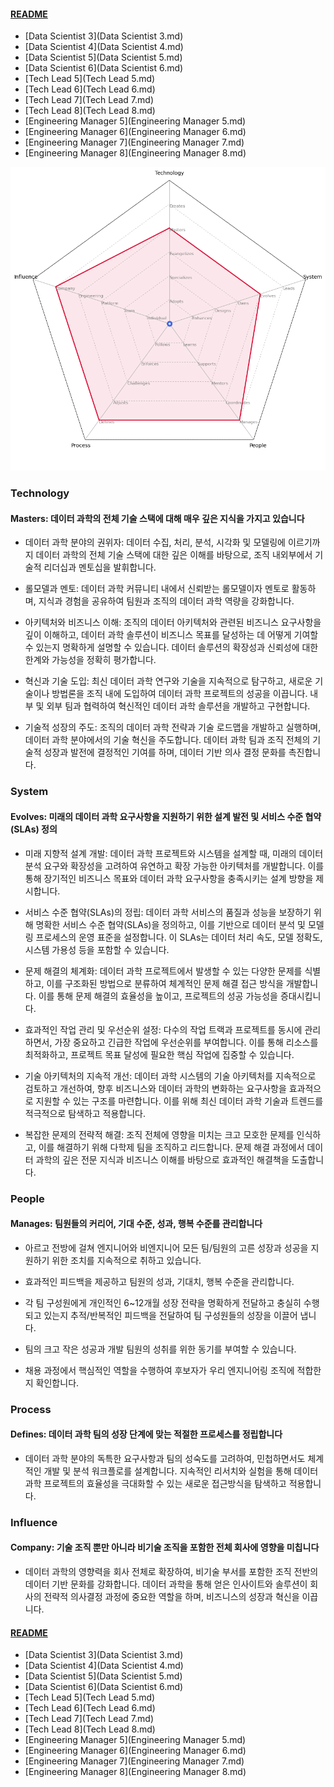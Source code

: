 
#### [README](README.md)
* [Data Scientist 3](Data Scientist 3.md)
* [Data Scientist 4](Data Scientist 4.md)
* [Data Scientist 5](Data Scientist 5.md)
* [Data Scientist 6](Data Scientist 6.md)
* [Tech Lead 5](Tech Lead 5.md)
* [Tech Lead 6](Tech Lead 6.md)
* [Tech Lead 7](Tech Lead 7.md)
* [Tech Lead 8](Tech Lead 8.md)
* [Engineering Manager 5](Engineering Manager 5.md)
* [Engineering Manager 6](Engineering Manager 6.md)
* [Engineering Manager 7](Engineering Manager 7.md)
* [Engineering Manager 8](Engineering Manager 8.md)
<picture>
  <img alt="Template Chart" src="charts/Engineering Manager 8.png">
</picture>

        
### Technology
            
#### Masters: 데이터 과학의 전체 기술 스택에 대해 매우 깊은 지식을 가지고 있습니다

* 데이터 과학 분야의 권위자: 데이터 수집, 처리, 분석, 시각화 및 모델링에 이르기까지 데이터 과학의 전체 기술 스택에 대한 깊은 이해를 바탕으로, 조직 내외부에서 기술적 리더십과 멘토십을 발휘합니다.

* 롤모델과 멘토: 데이터 과학 커뮤니티 내에서 신뢰받는 롤모델이자 멘토로 활동하며, 지식과 경험을 공유하여 팀원과 조직의 데이터 과학 역량을 강화합니다.

* 아키텍처와 비즈니스 이해: 조직의 데이터 아키텍처와 관련된 비즈니스 요구사항을 깊이 이해하고, 데이터 과학 솔루션이 비즈니스 목표를 달성하는 데 어떻게 기여할 수 있는지 명확하게 설명할 수 있습니다. 데이터 솔루션의 확장성과 신뢰성에 대한 한계와 가능성을 정확히 평가합니다.

* 혁신과 기술 도입: 최신 데이터 과학 연구와 기술을 지속적으로 탐구하고, 새로운 기술이나 방법론을 조직 내에 도입하여 데이터 과학 프로젝트의 성공을 이끕니다. 내부 및 외부 팀과 협력하여 혁신적인 데이터 과학 솔루션을 개발하고 구현합니다.

* 기술적 성장의 주도: 조직의 데이터 과학 전략과 기술 로드맵을 개발하고 실행하며, 데이터 과학 분야에서의 기술 혁신을 주도합니다. 데이터 과학 팀과 조직 전체의 기술적 성장과 발전에 결정적인 기여를 하며, 데이터 기반 의사 결정 문화를 촉진합니다.
        
### System
            
#### Evolves: 미래의 데이터 과학 요구사항을 지원하기 위한 설계 발전 및 서비스 수준 협약(SLAs) 정의

* 미래 지향적 설계 개발: 데이터 과학 프로젝트와 시스템을 설계할 때, 미래의 데이터 분석 요구와 확장성을 고려하여 유연하고 확장 가능한 아키텍처를 개발합니다. 이를 통해 장기적인 비즈니스 목표와 데이터 과학 요구사항을 충족시키는 설계 방향을 제시합니다.

* 서비스 수준 협약(SLAs)의 정립: 데이터 과학 서비스의 품질과 성능을 보장하기 위해 명확한 서비스 수준 협약(SLAs)을 정의하고, 이를 기반으로 데이터 분석 및 모델링 프로세스의 운영 표준을 설정합니다. 이 SLAs는 데이터 처리 속도, 모델 정확도, 시스템 가용성 등을 포함할 수 있습니다.

* 문제 해결의 체계화: 데이터 과학 프로젝트에서 발생할 수 있는 다양한 문제를 식별하고, 이를 구조화된 방법으로 분류하여 체계적인 문제 해결 접근 방식을 개발합니다. 이를 통해 문제 해결의 효율성을 높이고, 프로젝트의 성공 가능성을 증대시킵니다.

* 효과적인 작업 관리 및 우선순위 설정: 다수의 작업 트랙과 프로젝트를 동시에 관리하면서, 가장 중요하고 긴급한 작업에 우선순위를 부여합니다. 이를 통해 리소스를 최적화하고, 프로젝트 목표 달성에 필요한 핵심 작업에 집중할 수 있습니다.

* 기술 아키텍처의 지속적 개선: 데이터 과학 시스템의 기술 아키텍처를 지속적으로 검토하고 개선하여, 향후 비즈니스와 데이터 과학의 변화하는 요구사항을 효과적으로 지원할 수 있는 구조를 마련합니다. 이를 위해 최신 데이터 과학 기술과 트렌드를 적극적으로 탐색하고 적용합니다.

* 복잡한 문제의 전략적 해결: 조직 전체에 영향을 미치는 크고 모호한 문제를 인식하고, 이를 해결하기 위해 다학제 팀을 조직하고 리드합니다. 문제 해결 과정에서 데이터 과학의 깊은 전문 지식과 비즈니스 이해를 바탕으로 효과적인 해결책을 도출합니다.
        
### People
            
#### Manages: 팀원들의 커리어, 기대 수준, 성과, 행복 수준를 관리합니다

* 아르고 전방에 걸쳐 엔지니어와 비엔지니어 모든 팀/팀원의 고른 성장과 성공을 지원하기 위한 조치를 지속적으로 취하고 있습니다.

* 효과적인 피드백을 제공하고 팀원의 성과, 기대치, 행복 수준을 관리합니다.

* 각 팀 구성원에게 개인적인 6~12개월 성장 전략을 명확하게 전달하고 충실히 수행되고 있는지 추적/반복적인 피드백을 전달하여 팀 구성원들의 성장을 이끌어 냅니다.

* 팀의 크고 작은 성공과 개발 팀원의 성취를 위한 동기를 부여할 수 있습니다.

* 채용 과정에서 핵심적인 역할을 수행하여 후보자가 우리 엔지니어링 조직에 적합한지 확인합니다.
### Process
            
#### Defines: 데이터 과학 팀의 성장 단계에 맞는 적절한 프로세스를 정립합니다

* 데이터 과학 분야의 독특한 요구사항과 팀의 성숙도를 고려하여, 민첩하면서도 체계적인 개발 및 분석 워크플로를 설계합니다. 지속적인 리서치와 실험을 통해 데이터 과학 프로젝트의 효율성을 극대화할 수 있는 새로운 접근방식을 탐색하고 적용합니다.
### Influence
            
#### Company: 기술 조직 뿐만 아니라 비기술 조직을 포함한 전체 회사에 영향을 미칩니다

* 데이터 과학의 영향력을 회사 전체로 확장하여, 비기술 부서를 포함한 조직 전반의 데이터 기반 문화를 강화합니다. 데이터 과학을 통해 얻은 인사이트와 솔루션이 회사의 전략적 의사결정 과정에 중요한 역할을 하며, 비즈니스의 성장과 혁신을 이끕니다.


#### [README](README.md)
* [Data Scientist 3](Data Scientist 3.md)
* [Data Scientist 4](Data Scientist 4.md)
* [Data Scientist 5](Data Scientist 5.md)
* [Data Scientist 6](Data Scientist 6.md)
* [Tech Lead 5](Tech Lead 5.md)
* [Tech Lead 6](Tech Lead 6.md)
* [Tech Lead 7](Tech Lead 7.md)
* [Tech Lead 8](Tech Lead 8.md)
* [Engineering Manager 5](Engineering Manager 5.md)
* [Engineering Manager 6](Engineering Manager 6.md)
* [Engineering Manager 7](Engineering Manager 7.md)
* [Engineering Manager 8](Engineering Manager 8.md)